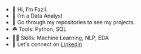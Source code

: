 - 👋 Hi, I’m Fazil.
- 🌱 I’m a Data Analyst
- 🔨 Go through my repositories to see my projects.
- ☘️ Tools: Python, SQL
- 🤹🏽 Skills: Machine Learning, NLP, EDA
- 🤝 Let's connect on [LinkedIn](https://www.linkedin.com/in/fazil-hussain/)
